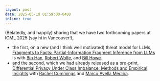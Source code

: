 ```yaml
---
layout: post
date: 2025-05-19 01:59:00-0400
inline: true
---
```


(Belatedly, and happily) sharing that we have two forthcoming papers at ICML 2025 (say hi in Vancouver!),
- the first, on a new (and I think well motivated) threat model for LLMs, [Fragments to Facts: Partial-Information Fragment Inference from LLMs](#) is with [Bin Han](https://beanham.github.io/), [Robert Wolfe](https://wolferobert3.github.io/), and [Bill Howe](https://faculty.washington.edu/billhowe/).
- and the second, which we had already released as a pre-print, [Differential Privacy Under Class Imbalance: Methods and Empirical Insights](https://arxiv.org/pdf/2411.05733) with [Rachel Cummings](https://rachelcummings.com/) and [Marco Avella Medina](https://sites.google.com/site/marcoavellamedina/home).
